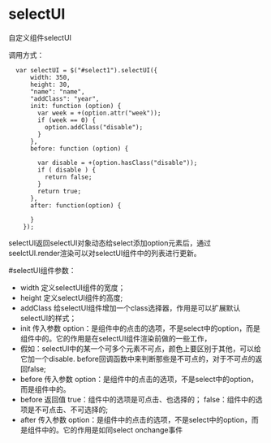 # selectUI
自定义组件selectUI

调用方式：
```
  var selectUI = $("#select1").selectUI({
      width: 350,
      height: 30,
      "name": "name",
      "addClass": "year",
      init: function (option) {
        var week = +(option.attr("week"));
        if (week == 0) {
          option.addClass("disable");
        }
      },
      before: function (option) {

        var disable = +(option.hasClass("disable"));
        if ( disable ) {
          return false;
        }
        return true;
      },
      after: function(option) {

      }
    });
```

selectUI返回selectUI对象动态给select添加option元素后，通过 seelctUI.render渲染可以对selectUI组件中的列表进行更新。

#selectUI组件参数：    
* width 定义selectUI组件的宽度；
* height 定义selectUI组件的高度;
* addClass 给selectUI组件增加一个class选择器，作用是可以扩展默认selectUI的样式；
* init 传入参数 option：是组件中的点击的选项，不是select中的option，而是组件中的。它的作用是在selectUI组件渲染前做的一些工作，
* 假如：selectUI中的某一个可多个元素不可点，颜色上要区别于其他，可以给它加一个disable. before回调函数中来判断那些是不可点的，对于不可点的返回false;
* before 传入参数 option：是组件中的点击的选项，不是select中的option，而是组件中的。
* before 返回值 true：组件中的选项是可点击、也选择的； false：组件中的选项是不可点击、不可选择的;
* after 传入参数 option：是组件中的点击的选项，不是select中的option，而是组件中的。它的作用是如同select onchange事件
